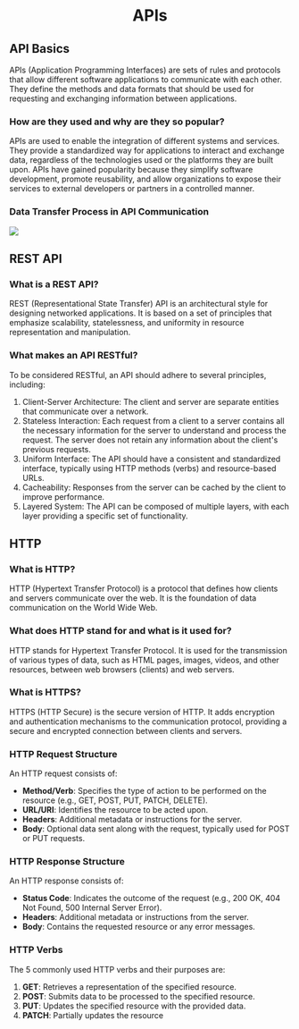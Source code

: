 <h1 style="text-align: center;">APIs</h1>

## API Basics
APIs (Application Programming Interfaces) are sets of rules and protocols that allow different software applications to communicate with each other. They define the methods and data formats that should be used for requesting and exchanging information between applications.

### How are they used and why are they so popular?
APIs are used to enable the integration of different systems and services. They provide a standardized way for applications to interact and exchange data, regardless of the technologies used or the platforms they are built upon. APIs have gained popularity because they simplify software development, promote reusability, and allow organizations to expose their services to external developers or partners in a controlled manner.

### Data Transfer Process in API Communication
![](https://s33046.pcdn.co/wp-content/uploads/2021/03/representational-state-transfer-diagram_gray-e1615546557211.png)

## REST API

### What is a REST API?
REST (Representational State Transfer) API is an architectural style for designing networked applications. It is based on a set of principles that emphasize scalability, statelessness, and uniformity in resource representation and manipulation.

### What makes an API RESTful?
To be considered RESTful, an API should adhere to several principles, including:

1. Client-Server Architecture: The client and server are separate entities that communicate over a network.
2. Stateless Interaction: Each request from a client to a server contains all the necessary information for the server to understand and process the request. The server does not retain any information about the client's previous requests.
3. Uniform Interface: The API should have a consistent and standardized interface, typically using HTTP methods (verbs) and resource-based URLs.
4. Cacheability: Responses from the server can be cached by the client to improve performance.
5. Layered System: The API can be composed of multiple layers, with each layer providing a specific set of functionality.

## HTTP

### What is HTTP?
HTTP (Hypertext Transfer Protocol) is a protocol that defines how clients and servers communicate over the web. It is the foundation of data communication on the World Wide Web.

### What does HTTP stand for and what is it used for?
HTTP stands for Hypertext Transfer Protocol. It is used for the transmission of various types of data, such as HTML pages, images, videos, and other resources, between web browsers (clients) and web servers.

### What is HTTPS?
HTTPS (HTTP Secure) is the secure version of HTTP. It adds encryption and authentication mechanisms to the communication protocol, providing a secure and encrypted connection between clients and servers.

### HTTP Request Structure

An HTTP request consists of:
- **Method/Verb**: Specifies the type of action to be performed on the resource (e.g., GET, POST, PUT, PATCH, DELETE).
- **URL/URI**: Identifies the resource to be acted upon.
- **Headers**: Additional metadata or instructions for the server.
- **Body**: Optional data sent along with the request, typically used for POST or PUT requests.

### HTTP Response Structure

An HTTP response consists of:
- **Status Code**: Indicates the outcome of the request (e.g., 200 OK, 404 Not Found, 500 Internal Server Error).
- **Headers**: Additional metadata or instructions from the server.
- **Body**: Contains the requested resource or any error messages.

### HTTP Verbs
The 5 commonly used HTTP verbs and their purposes are:

1. **GET**: Retrieves a representation of the specified resource.
2. **POST**: Submits data to be processed to the specified resource.
3. **PUT**: Updates the specified resource with the provided data.
4. **PATCH**: Partially updates the resource
